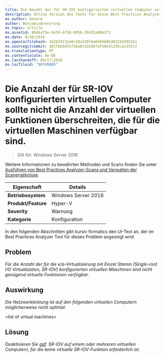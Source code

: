 ```yaml
---
title: Die Anzahl der für SR-IOV konfigurierten virtuellen Computer sollte nicht die Anzahl der virtuellen Funktionen überschreiten, die für die virtuellen Maschinen verfügbar sind.
description: Online Version des Texts für diese Best Practices Analyzer Regel.
ms.author: benarm
author: BenjaminArmstrong
ms.topic: article
ms.assetid: 8bd4af5e-9e7d-4710-8950-39435a8bb373
ms.date: 8/16/2016
ms.openlocfilehash: 432bf4132e8c19a326fda646960b30315d3952b1
ms.sourcegitcommit: dd1fbb5d7e71ba8cd1b5bfaf38e3123bca115572
ms.translationtype: MT
ms.contentlocale: de-DE
ms.lasthandoff: 09/17/2020
ms.locfileid: "90745805"
---
```

# <a name="the-number-of-running-virtual-machines-configured-for-sr-iov-should-not-exceed-the-number-of-virtual-functions-available-to-the-virtual-machines"></a>Die Anzahl der für SR-IOV konfigurierten virtuellen Computer sollte nicht die Anzahl der virtuellen Funktionen überschreiten, die für die virtuellen Maschinen verfügbar sind.

>Gilt für: Windows Server 2016

Weitere Informationen zu bewährten Methoden und Scans finden Sie unter [Ausführen von Best Practices Analyzer-Scans und Verwalten der Scanergebnisse](https://go.microsoft.com/fwlink/p/?LinkID=223177).

|Eigenschaft|Details|
|-|-|
|**Betriebssystem**|Windows Server 2016|
|**Produkt/Feature**|Hyper-V|
|**Severity**|Warnung|
|**Kategorie**|Konfiguration|

In den folgenden Abschnitten gibt kursiv formatics den UI-Text an, der im Best Practices Analyzer Tool für dieses Problem angezeigt wird.

## <a name="issue"></a>Problem
*Für die Anzahl der für die e/a-Virtualisierung mit Einzel Stamm (Single-root I/O Virtualization, SR-IOV) konfigurierten virtuellen Maschinen sind nicht genügend virtuelle Funktionen verfügbar.*

## <a name="impact"></a>Auswirkung
*Die Netzwerkleistung ist auf den folgenden virtuellen Computern möglicherweise nicht optimal:*

\<list of virtual machines>

## <a name="resolution"></a>Lösung
*Deaktivieren Sie ggf. SR-IOV auf einem oder mehreren virtuellen Computern, für die keine virtuelle SR-IOV-Funktion erforderlich ist.*




